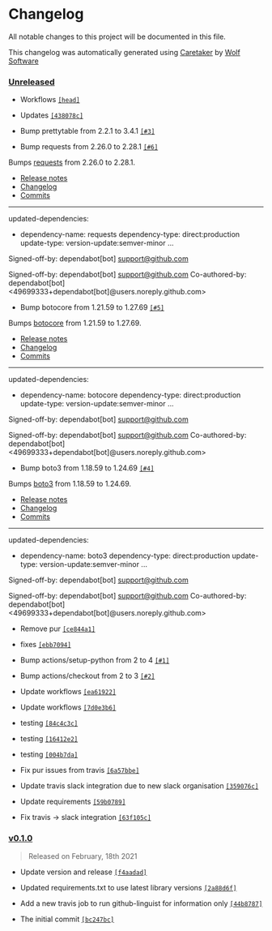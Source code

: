 # Changelog

All notable changes to this project will be documented in this file.


This changelog was automatically generated using [Caretaker](https://github.com/DevelopersToolbox/caretaker) by [Wolf Software](https://github.com/WolfSoftware)

### [Unreleased](https://github.com/AWSToolbox/list-availability-zones/compare/v0.1.1...HEAD)

- Workflows [`[head]`](https://github.com/AWSToolbox/list-availability-zones/commit/)

- Updates [`[438078c]`](https://github.com/AWSToolbox/list-availability-zones/commit/438078cea1e7950b495c868e6e68fb3d7438fe30)

- Bump prettytable from 2.2.1 to 3.4.1 [`[#3]`](https://github.com/AWSToolbox/list-availability-zones/pull/3)

- Bump requests from 2.26.0 to 2.28.1 [`[#6]`](https://github.com/AWSToolbox/list-availability-zones/pull/6)

Bumps [requests](https://github.com/psf/requests) from 2.26.0 to 2.28.1.
- [Release notes](https://github.com/psf/requests/releases)
- [Changelog](https://github.com/psf/requests/blob/main/HISTORY.md)
- [Commits](https://github.com/psf/requests/compare/v2.26.0...v2.28.1)

---
updated-dependencies:
- dependency-name: requests
 dependency-type: direct:production
 update-type: version-update:semver-minor
...

Signed-off-by: dependabot[bot] <support@github.com>

Signed-off-by: dependabot[bot] <support@github.com>
Co-authored-by: dependabot[bot] <49699333+dependabot[bot]@users.noreply.github.com>

- Bump botocore from 1.21.59 to 1.27.69 [`[#5]`](https://github.com/AWSToolbox/list-availability-zones/pull/5)

Bumps [botocore](https://github.com/boto/botocore) from 1.21.59 to 1.27.69.
- [Release notes](https://github.com/boto/botocore/releases)
- [Changelog](https://github.com/boto/botocore/blob/develop/CHANGELOG.rst)
- [Commits](https://github.com/boto/botocore/compare/1.21.59...1.27.69)

---
updated-dependencies:
- dependency-name: botocore
 dependency-type: direct:production
 update-type: version-update:semver-minor
...

Signed-off-by: dependabot[bot] <support@github.com>

Signed-off-by: dependabot[bot] <support@github.com>
Co-authored-by: dependabot[bot] <49699333+dependabot[bot]@users.noreply.github.com>

- Bump boto3 from 1.18.59 to 1.24.69 [`[#4]`](https://github.com/AWSToolbox/list-availability-zones/pull/4)

Bumps [boto3](https://github.com/boto/boto3) from 1.18.59 to 1.24.69.
- [Release notes](https://github.com/boto/boto3/releases)
- [Changelog](https://github.com/boto/boto3/blob/develop/CHANGELOG.rst)
- [Commits](https://github.com/boto/boto3/compare/1.18.59...1.24.69)

---
updated-dependencies:
- dependency-name: boto3
 dependency-type: direct:production
 update-type: version-update:semver-minor
...

Signed-off-by: dependabot[bot] <support@github.com>

Signed-off-by: dependabot[bot] <support@github.com>
Co-authored-by: dependabot[bot] <49699333+dependabot[bot]@users.noreply.github.com>

- Remove pur [`[ce844a1]`](https://github.com/AWSToolbox/list-availability-zones/commit/ce844a1e1f2cbec393d4f15da5d07f81bcf9b7cc)

- fixes [`[ebb7094]`](https://github.com/AWSToolbox/list-availability-zones/commit/ebb7094c347ee6f795ae51c44f1bcbf142b7db7c)

- Bump actions/setup-python from 2 to 4 [`[#1]`](https://github.com/AWSToolbox/list-availability-zones/pull/1)

- Bump actions/checkout from 2 to 3 [`[#2]`](https://github.com/AWSToolbox/list-availability-zones/pull/2)

- Update workflows [`[ea61922]`](https://github.com/AWSToolbox/list-availability-zones/commit/ea61922d5d2144bf8383aed9850499411e06e5ad)

- Update workflows [`[7d0e3b6]`](https://github.com/AWSToolbox/list-availability-zones/commit/7d0e3b6f77a67d42bdfc52100cb9734b10d81525)

- testing [`[84c4c3c]`](https://github.com/AWSToolbox/list-availability-zones/commit/84c4c3ccaa76b1c050d13891247a200bbe36d4e3)

- testing [`[16412e2]`](https://github.com/AWSToolbox/list-availability-zones/commit/16412e2ab319cc3542e908f9e78be427698c6469)

- testing [`[004b7da]`](https://github.com/AWSToolbox/list-availability-zones/commit/004b7da7f02d3c78e3ac8d34a709919338053393)

- Fix pur issues from travis [`[6a57bbe]`](https://github.com/AWSToolbox/list-availability-zones/commit/6a57bbed42604f015a8f2f1d5cd6c7efbf36ff2a)

- Update travis slack integration due to new slack organisation [`[359076c]`](https://github.com/AWSToolbox/list-availability-zones/commit/359076c84c99f128afb8ceaf70b16f098cda2e52)

- Update requirements [`[59b0789]`](https://github.com/AWSToolbox/list-availability-zones/commit/59b078986860c024e3f0c7c126c9d0e56c977894)

- Fix travis -> slack integration [`[63f105c]`](https://github.com/AWSToolbox/list-availability-zones/commit/63f105c2025a46771754bd189f21b688f7858757)

### [v0.1.0](https://github.com/AWSToolbox/list-availability-zones/releases/v0.1.0)

> Released on February, 18th 2021

- Update version and release [`[f4aadad]`](https://github.com/AWSToolbox/list-availability-zones/commit/f4aadad6766dfba6b01445a90aebb35aa39b2dc1)

- Updated requirements.txt to use latest library versions [`[2a88d6f]`](https://github.com/AWSToolbox/list-availability-zones/commit/2a88d6f3c13c46006aeddbb2935f50c3dfb25486)

- Add a new travis job to run github-linguist for information only [`[44b8787]`](https://github.com/AWSToolbox/list-availability-zones/commit/44b8787d54edeb18d47a48a6f7cb00247eb482ee)

- The initial commit [`[bc247bc]`](https://github.com/AWSToolbox/list-availability-zones/commit/bc247bc38dee5f8859a66c5e4b4b01fc566a50b7)

